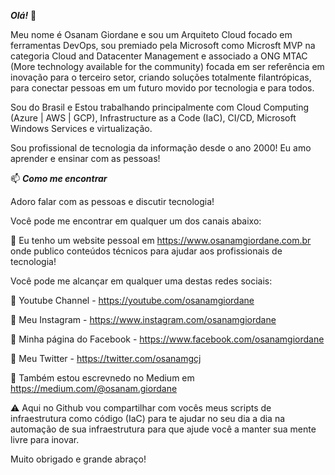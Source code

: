 ***Olá!*** 👋

Meu nome é Osanam Giordane e sou um Arquiteto Cloud focado em ferramentas DevOps, sou premiado pela Microsoft como Microsft MVP na categoria Cloud and Datacenter Management e associado a ONG MTAC (More technology available for the community) focada em ser referência em inovação para o terceiro setor, criando soluções totalmente filantrópicas, para conectar pessoas em um futuro movido por tecnologia e para todos. 

Sou do Brasil e Estou trabalhando principalmente com Cloud Computing (Azure | AWS | GCP), Infrastructure as a Code (IaC), CI/CD, Microsoft Windows Services e virtualização.

Sou profissional de tecnologia da informação desde o ano 2000! Eu amo aprender e ensinar com as pessoas!

📫 ***Como me encontrar***

Adoro falar com as pessoas e discutir tecnologia! 

Você pode me encontrar em qualquer um dos canais abaixo:

🔗  Eu tenho um website pessoal em https://www.osanamgiordane.com.br onde publico conteúdos técnicos para ajudar aos profissionais de tecnologia! 
   
   Você pode me alcançar em qualquer uma destas redes sociais:

🔗  Youtube Channel - https://youtube.com/osanamgiordane

🔗  Meu Instagram - https://www.instagram.com/osanamgiordane

🔗  Minha página do Facebook - https://www.facebook.com/osanamgiordane

🔗  Meu Twitter - https://twitter.com/osanamgcj

🔗  Também estou escrevnedo no Medium em https://medium.com/@osanam.giordane

⚠️  Aqui no Github vou compartilhar com vocês meus scripts de infraestrutura como código (IaC) para te ajudar no seu dia a dia na automação de sua infraestrutura para que ajude você a manter sua mente livre para inovar.

Muito obrigado e grande abraço!
